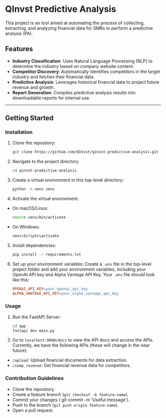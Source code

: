 # QInvst Predictive Analysis
This project is an tool aimed at automating the process of collecting, extracting, and analyzing financial data for SMBs to perform a predictive analysis (PA). 

## Features
- **Industry Classification**: Uses Natural Language Processing (NLP) to determine the industry based on company website content.
- **Competitor Discovery**: Automatically identifies competitors in the target industry and fetches their financial data.
- **Predictive Analysis**: Leverages historical financial data to project future revenue and growth.
- **Report Generation**: Compiles predictive analysis results into downloadable reports for internal use. 

---
## Getting Started
### Installation
1. Clone the repository:
    ```bash
    git clone https://github.com/QInvst/qinvst-predictive-analysis.git
    ```

2. Navigate to the project directory
    ```bash
    cd qinvst-predictive-analysis
    ```

3. Create a virtual environment in this top-level directory:
    ```bash
    python -m venv venv
    ```

4. Activate the virtual environment:
  - On macOS/Linux:
    ```bash
    source venv/bin/activate
    ```
  - On Windows:
    ```bash
    venv\Scripts\activate
    ```

5. Install dependencies:
    ```bash
    pip install -r requirements.txt
    ```

6. Set up your environment variables: Create a `.env` file in the top-level project folder and add your environment variables, including your OpenAI API key and Alpha Vantage API Key. Your `.env` file should look like this:
    ```makefile
    OPENAI_API_KEY=your_openai_api_key
    ALPHA_VANTAGE_API_KEY=your_alpha_vantage_api_key  
    ```

### Usage
1. Run the FastAPI Server:
    ```bash
    cd app
    fastapi dev main.py
    ```
2. Go to `localhost:8000/docs` to view the API docs and access the APIs. Currently, we have the following APIs (these will change in the near future):
  - `/upload`: Upload financial documents for data extraction.
  - `/comp_revenue`: Get financial revenue data for competitors. 

### Contribution Guidelines 
- Clone the repository.
- Create a feature branch (`git checkout -b feature-name`).
- Commit your changes (`git commit -m 'Useful message').
- Push to the branch (`git push origin feature-name`).
- Open a pull request.
